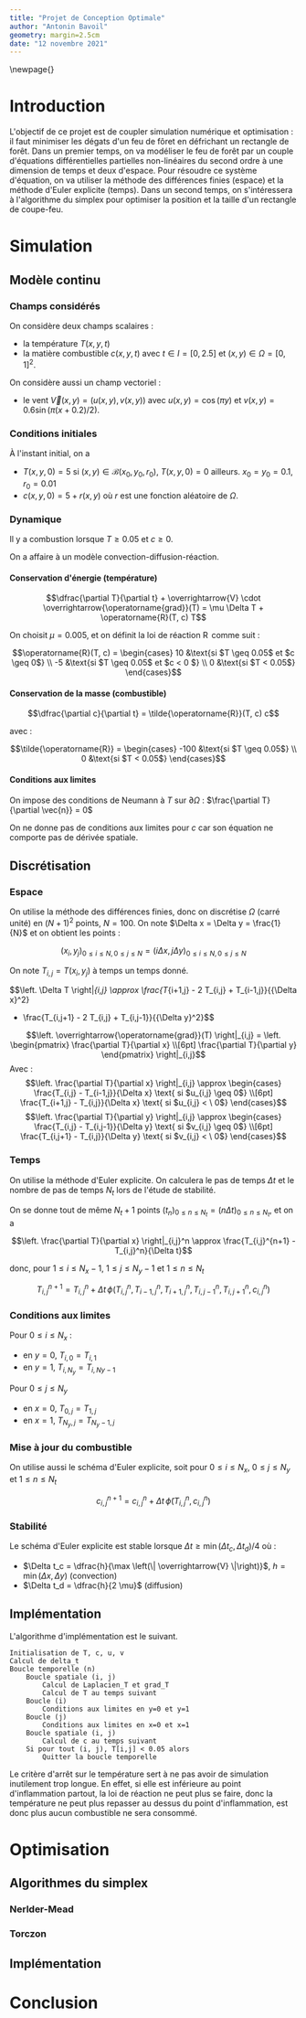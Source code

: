 ```yaml
---
title: "Projet de Conception Optimale"
author: "Antonin Bavoil"
geometry: margin=2.5cm
date: "12 novembre 2021"
---
```


\newpage{}

# Introduction

L'objectif de ce projet est de coupler simulation numérique et optimisation : il faut minimiser les dégats d'un feu de fôret en défrichant un rectangle de forêt.
Dans un premier temps, on va modéliser le feu de forêt par un couple d'équations différentielles partielles non-linéaires du second ordre à une dimension de temps et deux d'espace. Pour résoudre ce système d'équation, on va utiliser la méthode des différences finies (espace) et la méthode d'Euler explicite (temps). Dans un second temps, on s'intéressera à l'algorithme du simplex pour optimiser la position et la taille d'un rectangle de coupe-feu.

# Simulation

## Modèle continu

### Champs considérés

On considère deux champs scalaires :

 - la température $T(x, y, t)$
 - la matière combustible $c(x, y, t)$
avec $t \in I = [0, 2.5]$ et $(x, y) \in \Omega = [0, 1]^2$.

On considère aussi un champ vectoriel :

 - le vent $\overrightarrow{V}(x, y) = (u(x, y), v(x, y))$ avec $u(x, y) = \cos(\pi y)$ et $v(x, y) = 0.6 \sin(\pi (x + 0.2) / 2)$.


### Conditions initiales

À l'instant initial, on a
 - $T(x, y, 0) = 5$ si $(x, y) \in \mathcal{B}(x_0, y_0, r_0)$, $T(x, y, 0) = 0$ ailleurs. $x_0 = y_0 = 0.1$, $r_0 = 0.01$
 - $c(x, y, 0) = 5 + r(x, y)$ où $r$ est une fonction aléatoire de $\Omega$.

### Dynamique

Il y a combustion lorsque $T \geq 0.05$ et $c \geq 0$.

On a affaire à un modèle convection-diffusion-réaction.

#### Conservation d'énergie (température)

$$\dfrac{\partial T}{\partial t} + \overrightarrow{V} \cdot \overrightarrow{\operatorname{grad}}(T) = \mu \Delta T + \operatorname{R}(T, c) T$$

On choisit $\mu = 0.005$, et on définit la loi de réaction $\operatorname{R}$ comme suit :

$$\operatorname{R}(T, c) =
\begin{cases}
10 &\text{si $T \geq 0.05$ et $c \geq 0$} \\
-5 &\text{si $T \geq 0.05$ et $c < 0 $} \\
0  &\text{si $T < 0.05$}
\end{cases}$$

#### Conservation de la masse (combustible)

$$\dfrac{\partial c}{\partial t} = \tilde{\operatorname{R}}(T, c) c$$

avec :

$$\tilde{\operatorname{R}} =
\begin{cases}
-100 &\text{si $T \geq 0.05$} \\
0  &\text{si $T < 0.05$}
\end{cases}$$

#### Conditions aux limites

On impose des conditions de Neumann à $T$ sur $\partial \Omega$ : $\frac{\partial T}{\partial \vec{n}} = 0$

On ne donne pas de conditions aux limites pour $c$ car son équation ne comporte pas de dérivée spatiale.

## Discrétisation

### Espace

On utilise la méthode des différences finies, donc on discrétise $\Omega$ (carré unité) en $(N+1)^2$ points, $N = 100$. On note $\Delta x = \Delta y = \frac{1}{N}$ et on obtient les points :

$$(x_i, y_j)_{0 \leq i \leq N, 0 \leq j \leq N} = (i \Delta x, j \Delta y)_{0 \leq i \leq N, 0 \leq j \leq N}$$

On note $T_{i,j} = T(x_i, y_j)$ à temps un temps donné.

$$\left. \Delta T \right|_{i,j} \approx
\frac{T_{i+1,j} - 2 T_{i,j} + T_{i-1,j}}{{\Delta x}^2}
+ \frac{T_{i,j+1} - 2 T_{i,j} + T_{i,j-1}}{{\Delta y}^2}$$

$$\left. \overrightarrow{\operatorname{grad}}(T) \right|_{i,j} =
\left. \begin{pmatrix}
\frac{\partial T}{\partial x} \\[6pt]
\frac{\partial T}{\partial y}
\end{pmatrix} \right|_{i,j}$$
Avec :
$$\left. \frac{\partial T}{\partial x} \right|_{i,j} \approx
\begin{cases}
\frac{T_{i,j} - T_{i-1,j}}{\Delta x} \text{ si $u_{i,j} \geq 0$} \\[6pt]
\frac{T_{i+1,j} - T_{i,j}}{\Delta x} \text{ si $u_{i,j} < \ 0$}
\end{cases}$$
$$\left. \frac{\partial T}{\partial y} \right|_{i,j} \approx
\begin{cases}
\frac{T_{i,j} - T_{i,j-1}}{\Delta y} \text{ si $v_{i,j} \geq 0$} \\[6pt]
\frac{T_{i,j+1} - T_{i,j}}{\Delta y} \text{ si $v_{i,j} < \ 0$}
\end{cases}$$

### Temps

On utilise la méthode d'Euler explicite. On calculera le pas de temps $\Delta t$ et le nombre de pas de temps $N_t$ lors de l'étude de stabilité.

On se donne tout de même $N_t + 1$ points $(t_n)_{0 \leq n \leq N_t} = (n \Delta t)_{0 \leq n \leq N_t}$, et on a

$$\left. \frac{\partial T}{\partial x} \right|_{i,j}^n \approx
\frac{T_{i,j}^{n+1} - T_{i,j}^n}{\Delta t}$$

donc, pour $1 \leq i \leq N_x - 1$, $1 \leq j \leq N_y - 1$ et $1 \leq n \leq N_t$

$$T_{i,j}^{n+1} = T_{i,j}^n + \Delta t \, \phi(T_{i,j}^n, T_{i-1,j}^n, T_{i+1,j}^n, T_{i,j-1}^n, T_{i,j+1}^n, c_{i,j}^n)$$

### Conditions aux limites

Pour $0 \leq i \leq N_x$ :

- en $y = 0$, $T_{i,0} = T_{i,1}$
- en $y = 1$, $T_{i,N_y} = T_{i,Ny-1}$

Pour $0 \leq j \leq N_y$

 - en $x = 0$, $T_{0,j} = T_{1,j}$
 - en $x = 1$, $T_{N_y,j} = T_{N_y-1,j}$

### Mise à jour du combustible

On utilise aussi le schéma d'Euler explicite, soit pour $0 \leq i \leq N_x$, $0 \leq j \leq N_y$ et $1 \leq n \leq N_t$

$$c_{i,j}^{n+1} = c_{i,j}^n + \Delta t \, \tilde{\phi}(T_{i,j}^n, c_{i,j}^n)$$

### Stabilité

Le schéma d'Euler explicite est stable lorsque $\Delta t \geq \min(\Delta t_c, \Delta t_d) / 4$ où :

 - $\Delta t_c = \dfrac{h}{\max \left(\| \overrightarrow{V} \|\right)}$, $h = \min(\Delta x, \Delta y)$ (convection)
 - $\Delta t_d = \dfrac{h}{2 \mu}$ (diffusion)

## Implémentation

L'algorithme d'implémentation est le suivant.

~~~~
Initialisation de T, c, u, v
Calcul de delta_t
Boucle temporelle (n)
    Boucle spatiale (i, j)
        Calcul de Laplacien_T et grad_T
        Calcul de T au temps suivant
    Boucle (i)
        Conditions aux limites en y=0 et y=1
    Boucle (j)
        Conditions aux limites en x=0 et x=1
    Boucle spatiale (i, j)
        Calcul de c au temps suivant
    Si pour tout (i, j), T[i,j] < 0.05 alors
        Quitter la boucle temporelle
~~~~

Le critère d'arrêt sur le température sert à ne pas avoir de simulation inutilement trop longue. En effet, si elle est inférieure au point d'inflammation partout, la loi de réaction ne peut plus se faire, donc la température ne peut plus repasser au dessus du point d'inflammation, est donc plus aucun combustible ne sera consommé.

# Optimisation

## Algorithmes du simplex

### Nerlder-Mead

### Torczon

## Implémentation

# Conclusion